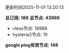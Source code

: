 更新时间2025-11-01 13:20:13

**总订阅: 188**
**总节点: 43966**
- vless节点: 16986
- hysteria2节点: 10

**google ping有效节点: 148**
